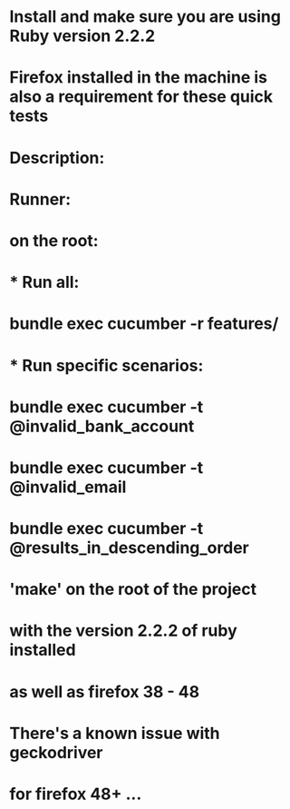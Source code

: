 # Install and make sure you are using Ruby version 2.2.2
# Firefox installed in the machine is also a requirement for these quick tests
# Description:

# Runner:
# on the root:
# 	* Run all:
# bundle exec cucumber -r features/
# 	* Run specific scenarios:
# bundle exec cucumber -t @invalid_bank_account
# bundle exec cucumber -t @invalid_email
# bundle exec cucumber -t @results_in_descending_order

# 'make' on the root of the project
# with the version 2.2.2 of ruby installed
# as well as firefox 38 - 48
# There's a known issue with geckodriver
# for firefox 48+ ...
